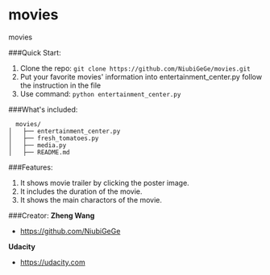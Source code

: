 # movies
movies

###Quick Start:
  1. Clone the repo: ```git clone https://github.com/NiubiGeGe/movies.git```
  2. Put your favorite movies' information into entertainment_center.py follow
       the instruction in the file
  3. Use command: ```python entertainment_center.py```

###What's included:
```
  movies/
│   ├── entertainment_center.py
│   ├── fresh_tomatoes.py
│   ├── media.py
│   ├── README.md
```

###Features:
  1. It shows movie trailer by clicking the poster image.
  2. It includes the duration of the movie.
  3. It shows the main charactors of the movie.

###Creator:
**Zheng Wang**

* https://github.com/NiubiGeGe

**Udacity**

* https://udacity.com
